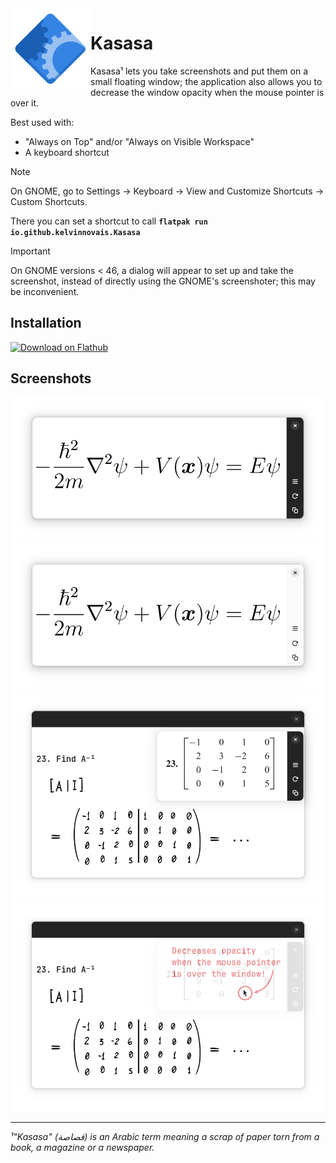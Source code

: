 <img height="128" src="data/icons/hicolor/scalable/apps/io.github.kelvinnovais.Kasasa.svg" align="left"/> 

# Kasasa

Kasasa¹ lets you take screenshots and put them on a small floating window; the application also allows you to decrease the window opacity when the mouse pointer is over it.

Best used with:
 - "Always on Top" and/or "Always on Visible Workspace"
 - A keyboard shortcut

> [!NOTE]
> On GNOME, go to Settings → Keyboard → View and Customize Shortcuts → Custom Shortcuts.
> 
> There you can set a shortcut to call **`flatpak run io.github.kelvinnovais.Kasasa`**

> [!IMPORTANT]
> On GNOME versions < 46, a dialog will appear to set up and take the screenshot,
> instead of directly using the GNOME's screenshoter; this may be inconvenient. 

## Installation

[<img width="240" alt="Download on Flathub" src="https://flathub.org/api/badge?svg&locale=en"/>](https://flathub.org/apps/io.github.kelvinnovais.Kasasa)


## Screenshots

<div align="center">
  <img src="https://github.com/KelvinNovais/Kasasa/blob/main/screenshots/01.png" />
  <img src="https://github.com/KelvinNovais/Kasasa/blob/main/screenshots/02.png" />
</div>
<div align="center">
  <img src="https://github.com/KelvinNovais/Kasasa/blob/main/screenshots/03.png" />
  <img src="https://github.com/KelvinNovais/Kasasa/blob/main/screenshots/04.png" />
</div>

---

_¹"Kasasa" (قصاصة) is an Arabic term meaning a scrap of paper torn from a book, a magazine or a newspaper._
